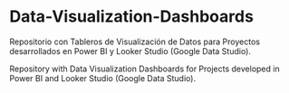 # Data-Visualization-Dashboards
Repositorio con Tableros de Visualización de Datos para Proyectos desarrollados en Power BI y Looker Studio (Google Data Studio).

Repository with Data Visualization Dashboards for Projects developed in Power BI and Looker Studio (Google Data Studio).
